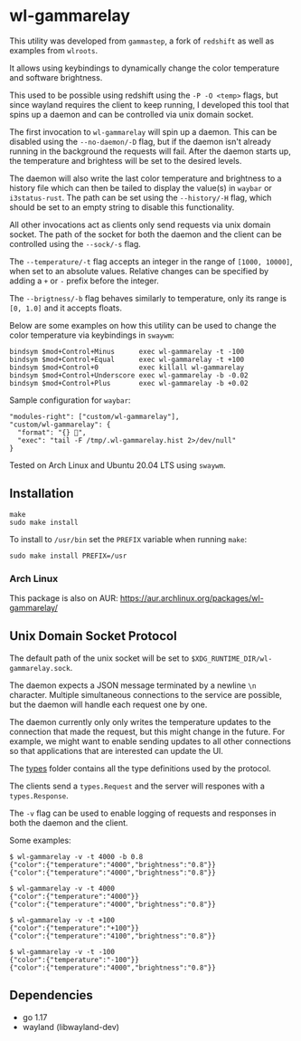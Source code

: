 # wl-gammarelay

This utility was developed from `gammastep`, a fork of `redshift` as well
as examples from `wlroots`.

It allows using keybindings to dynamically change the color temperature
and software brightness.

This used to be possible using redshift using the `-P -O <temp>` flags, but
since wayland requires the client to keep running, I developed this tool
that spins up a daemon and can be controlled via unix domain socket.

The first invocation to `wl-gammarelay` will spin up a daemon. This can be
disabled using the `--no-daemon/-D` flag, but if the daemon isn't already running
in the background the requests will fail. After the daemon starts up, the
temperature and brightess will be set to the desired levels.

The daemon will also write the last color temperature and brightness to a
history file which can then be tailed to display the value(s) in `waybar` or
`i3status-rust`. The path can be set using the `--history/-H` flag, which should
be set to an empty string to disable this functionality.

All other invocations act as clients only send requests via unix domain socket.
The path of the socket for both the daemon and the client can be controlled
using the `--sock/-s` flag.

The `--temperature/-t` flag accepts an integer in the range of `[1000, 10000]`,
when set to an absolute values. Relative changes can be specified by adding a
`+` or `-` prefix before the integer.

The `--brigtness/-b` flag behaves similarly to temperature, only its range is
`[0, 1.0]` and it accepts floats.

Below are some examples on how this utility can be used to change the color
temperature via keybindings in `swaywm`:

```config
bindsym $mod+Control+Minus      exec wl-gammarelay -t -100
bindsym $mod+Control+Equal      exec wl-gammarelay -t +100
bindsym $mod+Control+0          exec killall wl-gammarelay
bindsym $mod+Control+Underscore exec wl-gammarelay -b -0.02
bindsym $mod+Control+Plus       exec wl-gammarelay -b +0.02
```

Sample configuration for `waybar`:

```config
"modules-right": ["custom/wl-gammarelay"],
"custom/wl-gammarelay": {
  "format": "{} ",
  "exec": "tail -F /tmp/.wl-gammarelay.hist 2>/dev/null"
}
```

Tested on Arch Linux and Ubuntu 20.04 LTS using `swaywm`.

## Installation

```
make
sudo make install
```

To install to `/usr/bin` set the `PREFIX` variable when running `make`:

```
sudo make install PREFIX=/usr
```

### Arch Linux

This package is also on AUR: https://aur.archlinux.org/packages/wl-gammarelay/

## Unix Domain Socket Protocol

The default path of the unix socket will be set to
`$XDG_RUNTIME_DIR/wl-gammarelay.sock`.

The daemon expects a JSON message terminated by a newline `\n` character.
Multiple simultaneous connections to the service are possible, but the daemon
will handle each request one by one.

The daemon currently only only writes the temperature updates to the connection
that made the request, but this might change in the future. For example, we
might want to enable sending updates to all other connections so that
applications that are interested can update the UI.

The [types](types/) folder contains all the type definitions used by the
protocol.

The clients send a `types.Request` and the server will respones with a
`types.Response`.

The `-v` flag can be used to enable logging of requests and responses in both
the daemon and the client.

Some examples:

```console
$ wl-gammarelay -v -t 4000 -b 0.8
{"color":{"temperature":"4000","brightness":"0.8"}}
{"color":{"temperature":"4000","brightness":"0.8"}}

$ wl-gammarelay -v -t 4000
{"color":{"temperature":"4000"}}
{"color":{"temperature":"4000","brightness":"0.8"}}

$ wl-gammarelay -v -t +100
{"color":{"temperature":"+100"}}
{"color":{"temperature":"4100","brightness":"0.8"}}

$ wl-gammarelay -v -t -100
{"color":{"temperature":"-100"}}
{"color":{"temperature":"4000","brightness":"0.8"}}
```

## Dependencies

- go 1.17
- wayland (libwayland-dev)
